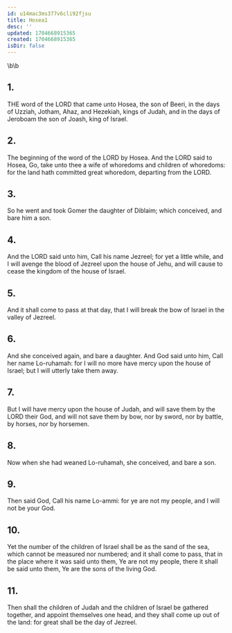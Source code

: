 ```yaml
---
id: u14mac3ms377v6cli92fjsu
title: Hosea1
desc: ''
updated: 1704668915365
created: 1704668915365
isDir: false
---
```

\b\b
## 1.
THE word of the LORD that came unto Hosea, the son of Beeri, in the days of Uzziah, Jotham, Ahaz, and Hezekiah, kings of Judah, and in the days of Jeroboam the son of Joash, king of Israel.
## 2.
The beginning of the word of the LORD by Hosea.  And the LORD said to Hosea, Go, take unto thee a wife of whoredoms and children of whoredoms: for the land hath committed great whoredom, departing from the LORD.
## 3.
So he went and took Gomer the daughter of Diblaim; which conceived, and bare him a son.
## 4.
And the LORD said unto him, Call his name Jezreel; for yet a little while, and I will avenge the blood of Jezreel upon the house of Jehu, and will cause to cease the kingdom of the house of Israel.
## 5.
And it shall come to pass at that day, that I will break the bow of Israel in the valley of Jezreel.
## 6.
And she conceived again, and bare a daughter.  And God said unto him, Call her name Lo-ruhamah: for I will no more have mercy upon the house of Israel; but I will utterly take them away.
## 7.
But I will have mercy upon the house of Judah, and will save them by the LORD their God, and will not save them by bow, nor by sword, nor by battle, by horses, nor by horsemen.
## 8.
Now when she had weaned Lo-ruhamah, she conceived, and bare a son.
## 9.
Then said God, Call his name Lo-ammi: for ye are not my people, and I will not be your God.
## 10.
Yet the number of the children of Israel shall be as the sand of the sea, which cannot be measured nor numbered; and it shall come to pass, that in the place where it was said unto them, Ye are not my people, there it shall be said unto them, Ye are the sons of the living God.
## 11.
Then shall the children of Judah and the children of Israel be gathered together, and appoint themselves one head, and they shall come up out of the land: for great shall be the day of Jezreel.
